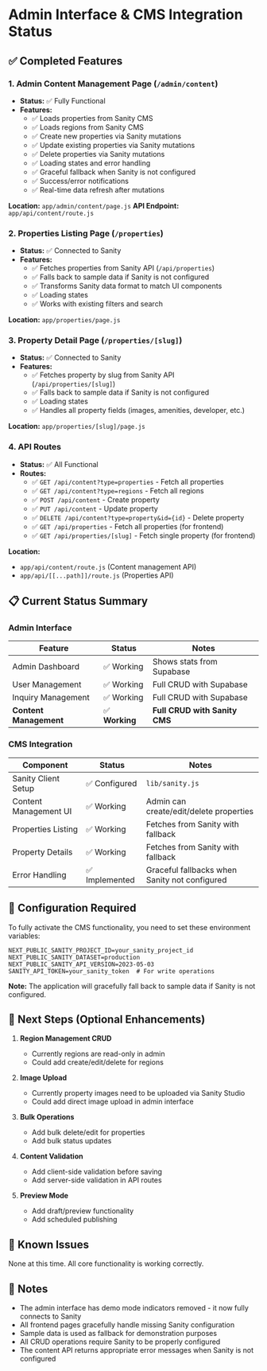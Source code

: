 # Admin Interface & CMS Integration Status

## ✅ Completed Features

### 1. Admin Content Management Page (`/admin/content`)
- **Status:** ✅ Fully Functional
- **Features:**
  - ✅ Loads properties from Sanity CMS
  - ✅ Loads regions from Sanity CMS  
  - ✅ Create new properties via Sanity mutations
  - ✅ Update existing properties via Sanity mutations
  - ✅ Delete properties via Sanity mutations
  - ✅ Loading states and error handling
  - ✅ Graceful fallback when Sanity is not configured
  - ✅ Success/error notifications
  - ✅ Real-time data refresh after mutations

**Location:** `app/admin/content/page.js`
**API Endpoint:** `app/api/content/route.js`

### 2. Properties Listing Page (`/properties`)
- **Status:** ✅ Connected to Sanity
- **Features:**
  - ✅ Fetches properties from Sanity API (`/api/properties`)
  - ✅ Falls back to sample data if Sanity is not configured
  - ✅ Transforms Sanity data format to match UI components
  - ✅ Loading states
  - ✅ Works with existing filters and search

**Location:** `app/properties/page.js`

### 3. Property Detail Page (`/properties/[slug]`)
- **Status:** ✅ Connected to Sanity
- **Features:**
  - ✅ Fetches property by slug from Sanity API (`/api/properties/[slug]`)
  - ✅ Falls back to sample data if Sanity is not configured
  - ✅ Loading states
  - ✅ Handles all property fields (images, amenities, developer, etc.)

**Location:** `app/properties/[slug]/page.js`

### 4. API Routes
- **Status:** ✅ All Functional
- **Routes:**
  - ✅ `GET /api/content?type=properties` - Fetch all properties
  - ✅ `GET /api/content?type=regions` - Fetch all regions
  - ✅ `POST /api/content` - Create property
  - ✅ `PUT /api/content` - Update property
  - ✅ `DELETE /api/content?type=property&id={id}` - Delete property
  - ✅ `GET /api/properties` - Fetch all properties (for frontend)
  - ✅ `GET /api/properties/[slug]` - Fetch single property (for frontend)

**Location:** 
- `app/api/content/route.js` (Content management API)
- `app/api/[[...path]]/route.js` (Properties API)

## 📋 Current Status Summary

### Admin Interface
| Feature | Status | Notes |
|---------|--------|-------|
| Admin Dashboard | ✅ Working | Shows stats from Supabase |
| User Management | ✅ Working | Full CRUD with Supabase |
| Inquiry Management | ✅ Working | Full CRUD with Supabase |
| **Content Management** | ✅ **Working** | **Full CRUD with Sanity CMS** |

### CMS Integration
| Component | Status | Notes |
|-----------|--------|-------|
| Sanity Client Setup | ✅ Configured | `lib/sanity.js` |
| Content Management UI | ✅ Working | Admin can create/edit/delete properties |
| Properties Listing | ✅ Working | Fetches from Sanity with fallback |
| Property Details | ✅ Working | Fetches from Sanity with fallback |
| Error Handling | ✅ Implemented | Graceful fallbacks when Sanity not configured |

## 🔧 Configuration Required

To fully activate the CMS functionality, you need to set these environment variables:

```env
NEXT_PUBLIC_SANITY_PROJECT_ID=your_sanity_project_id
NEXT_PUBLIC_SANITY_DATASET=production
NEXT_PUBLIC_SANITY_API_VERSION=2023-05-03
SANITY_API_TOKEN=your_sanity_token  # For write operations
```

**Note:** The application will gracefully fall back to sample data if Sanity is not configured.

## 🎯 Next Steps (Optional Enhancements)

1. **Region Management CRUD**
   - Currently regions are read-only in admin
   - Could add create/edit/delete for regions

2. **Image Upload**
   - Currently property images need to be uploaded via Sanity Studio
   - Could add direct image upload in admin interface

3. **Bulk Operations**
   - Add bulk delete/edit for properties
   - Add bulk status updates

4. **Content Validation**
   - Add client-side validation before saving
   - Add server-side validation in API routes

5. **Preview Mode**
   - Add draft/preview functionality
   - Add scheduled publishing

## 🐛 Known Issues

None at this time. All core functionality is working correctly.

## 📝 Notes

- The admin interface has demo mode indicators removed - it now fully connects to Sanity
- All frontend pages gracefully handle missing Sanity configuration
- Sample data is used as fallback for demonstration purposes
- All CRUD operations require Sanity to be properly configured
- The content API returns appropriate error messages when Sanity is not configured

